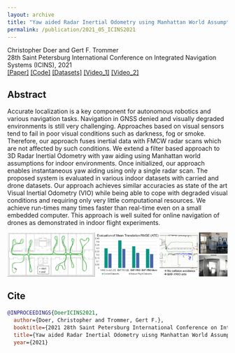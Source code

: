 ```yaml
---
layout: archive
title: "Yaw aided Radar Inertial Odometry using Manhattan World Assumptions"
permalink: /publication/2021_05_ICINS2021
---
```


Christopher Doer and Gert F. Trommer   
28th Saint Petersburg International Conference on Integrated Navigation Systems (ICINS), 2021     
[[Paper]](https://ieeexplore.ieee.org/document/9470842)
[[Code]](https://github.com/christopherdoer/rio) 
[[Datasets]](../_datasets/icins_2021_radar_inertial_odometry.md)
[[Video_1]](https://www.youtube.com/watch?v=EIcBMo1sM_g) 
[[Video_2]](https://www.youtube.com/watch?v=KhWPqMC6gSE)

## Abstract 
Accurate localization is a key component for autonomous robotics and various navigation tasks. 
Navigation in GNSS denied and visually degraded environments is still very challenging.
Approaches based on visual sensors tend to fail in poor visual conditions such as darkness, fog or smoke.
Therefore, our approach fuses inertial data with FMCW radar scans which are not affected by such conditions.
We extend a filter based approach to 3D Radar Inertial Odometry with yaw aiding using Manhattan world assumptions for indoor environments. 
Once initialized, our approach enables instantaneous yaw aiding using only a single radar scan.
The proposed system is evaluated in various indoor datasets with carried and drone datasets.
Our approach achieves similar accuracies as state of the art Visual Inertial Odometry (VIO) while being able to cope with degraded visual conditions and requiring only very little computational resources. 
We achieve run-times many times faster than real-time even on a small embedded computer.
This approach is well suited for online navigation of drones as demonstrated in indoor flight experiments.

![image](../images/publications/teaaser_icins2021_3.jpg) 

## Cite
~~~bibtex
@INPROCEEDINGS{DoerICINS2021,
  author={Doer, Christopher and Trommer, Gert F.},
  booktitle={2021 28th Saint Petersburg International Conference on Integrated Navigation Systems (ICINS)}, 
  title={Yaw aided Radar Inertial Odometry uisng Manhattan World Assumptions}, 
  year={2021}
~~~
